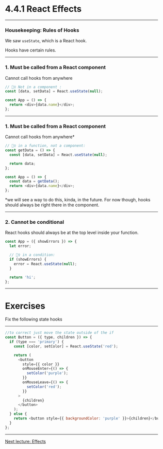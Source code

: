 # 4.4.1 React Effects

---

### Housekeeping: Rules of Hooks

We saw `useState`, which is a React hook.

Hooks have certain rules.

---

### 1. Must be called from a React component

Cannot call hooks from anywhere

```js
// 🙅‍♀️ Not in a component :
const [data, setData] = React.useState(null);

const App = () => {
  return <div>{data.name}</div>;
};
```

---

### 1. Must be called from a React component

Cannot call hooks from anywhere\*

```js
// 🙅‍♀️ in a function, not a component:
const getData = () => {
  const [data, setData] = React.useState(null);

  return data;
};

const App = () => {
  const data = getData();
  return <div>{data.name}</div>;
};
```

\*we will see a way to do this, kinda, in the future. For now though, hooks should always be right there in the component.

---

### 2. Cannot be conditional

React hooks should always be at the top level inside your function.

```js
const App = ({ showErrors }) => {
  let error;

  // 🙅‍♀️ in a condition:
  if (showErrors) {
    error = React.useState(null);
  }

  return 'hi';
};
```

---

# Exercises

Fix the following state hooks

---

```js
//to correct just move the state outside of the if
const Button = ({ type, children }) => {
  if (type === 'primary') {
    const [color, setColor] = React.useState('red');

    return (
      <button
        style={{ color }}
        onMouseEnter={() => {
          setColor('purple');
        }}
        onMouseLeave={() => {
          setColor('red');
        }}
      >
        {children}
      </button>
    );
  } else {
    return <button style={{ backgroundColor: 'purple' }}>{children}</button>;
  }
};
```

---

[Next lecture: Effects](../lecture-2-effects)
